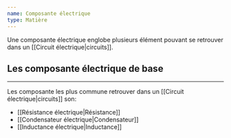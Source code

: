 ```yaml
---
name: Composante électrique
type: Matière
---
```

Une composante électrique englobe plusieurs élément pouvant se retrouver dans un [[Circuit électrique|circuits]].

## Les composante électrique de base
---
Les composante les plus commune retrouver dans un [[Circuit électrique|circuits]] son:
- [[Résistance électrique|Résistance]]
- [[Condensateur électrique|Condensateur]]
- [[Inductance électrique|Inductance]]
